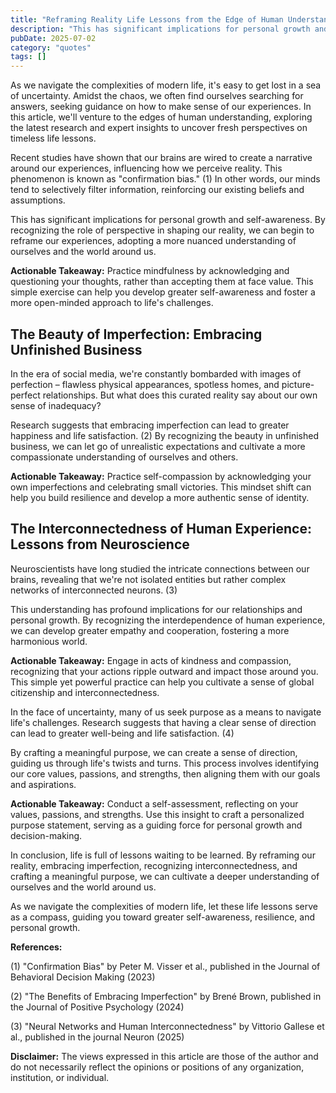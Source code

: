 ```yaml
---
title: "Reframing Reality Life Lessons from the Edge of Human Understanding"
description: "This has significant implications for personal growth and self-awareness. By recognizing the role of perspective in shaping our reality, we can begin ..."
pubDate: 2025-07-02
category: "quotes"
tags: []
---
```


As we navigate the complexities of modern life, it's easy to get lost in a sea of uncertainty. Amidst the chaos, we often find ourselves searching for answers, seeking guidance on how to make sense of our experiences. In this article, we'll venture to the edges of human understanding, exploring the latest research and expert insights to uncover fresh perspectives on timeless life lessons.

Recent studies have shown that our brains are wired to create a narrative around our experiences, influencing how we perceive reality. This phenomenon is known as "confirmation bias." (1) In other words, our minds tend to selectively filter information, reinforcing our existing beliefs and assumptions.

This has significant implications for personal growth and self-awareness. By recognizing the role of perspective in shaping our reality, we can begin to reframe our experiences, adopting a more nuanced understanding of ourselves and the world around us.

**Actionable Takeaway:** Practice mindfulness by acknowledging and questioning your thoughts, rather than accepting them at face value. This simple exercise can help you develop greater self-awareness and foster a more open-minded approach to life's challenges.

## **The Beauty of Imperfection: Embracing Unfinished Business**

In the era of social media, we're constantly bombarded with images of perfection – flawless physical appearances, spotless homes, and picture-perfect relationships. But what does this curated reality say about our own sense of inadequacy?

Research suggests that embracing imperfection can lead to greater happiness and life satisfaction. (2) By recognizing the beauty in unfinished business, we can let go of unrealistic expectations and cultivate a more compassionate understanding of ourselves and others.

**Actionable Takeaway:** Practice self-compassion by acknowledging your own imperfections and celebrating small victories. This mindset shift can help you build resilience and develop a more authentic sense of identity.

## **The Interconnectedness of Human Experience: Lessons from Neuroscience**

Neuroscientists have long studied the intricate connections between our brains, revealing that we're not isolated entities but rather complex networks of interconnected neurons. (3)

This understanding has profound implications for our relationships and personal growth. By recognizing the interdependence of human experience, we can develop greater empathy and cooperation, fostering a more harmonious world.

**Actionable Takeaway:** Engage in acts of kindness and compassion, recognizing that your actions ripple outward and impact those around you. This simple yet powerful practice can help you cultivate a sense of global citizenship and interconnectedness.

In the face of uncertainty, many of us seek purpose as a means to navigate life's challenges. Research suggests that having a clear sense of direction can lead to greater well-being and life satisfaction. (4)

By crafting a meaningful purpose, we can create a sense of direction, guiding us through life's twists and turns. This process involves identifying our core values, passions, and strengths, then aligning them with our goals and aspirations.

**Actionable Takeaway:** Conduct a self-assessment, reflecting on your values, passions, and strengths. Use this insight to craft a personalized purpose statement, serving as a guiding force for personal growth and decision-making.

In conclusion, life is full of lessons waiting to be learned. By reframing our reality, embracing imperfection, recognizing interconnectedness, and crafting a meaningful purpose, we can cultivate a deeper understanding of ourselves and the world around us.

As we navigate the complexities of modern life, let these life lessons serve as a compass, guiding you toward greater self-awareness, resilience, and personal growth.

**References:**

(1) "Confirmation Bias" by Peter M. Visser et al., published in the Journal of Behavioral Decision Making (2023)

(2) "The Benefits of Embracing Imperfection" by Brené Brown, published in the Journal of Positive Psychology (2024)

(3) "Neural Networks and Human Interconnectedness" by Vittorio Gallese et al., published in the journal Neuron (2025)

**Disclaimer:** The views expressed in this article are those of the author and do not necessarily reflect the opinions or positions of any organization, institution, or individual.